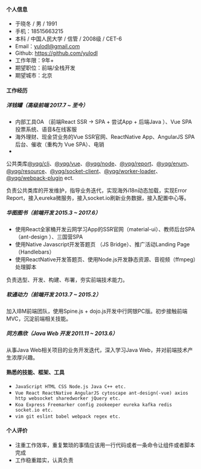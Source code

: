 #### 个人信息
- 于晓冬 / 男 / 1991
- 手机：18515663215
- 本科 / 中国人民大学 / 信管 / 2008级 / CET-6
- Email：yulodl@gmail.com
- Github: https://github.com/yulodl 
- 工作年限：9年+
- 期望职位：前端/全栈开发
- 期望城市：北京

#### 工作经历
##### 洋钱罐（高级前端 2017.7 ~ 至今）
- 内部工具OA （前端React SSR -> SPA + 尝试App + 后端Java ）、Vue SPA 投票系统、语音&在线客服
- 海外理财、现金贷业务的Vue SSR官网、ReactNative App、AngularJS SPA 后台、催收（重构为 Vue SPA）、电销
-
公共类库[@yqg/cli](https://www.npmjs.com/package/@yqg/cli)、[@yqg/vue](https://www.npmjs.com/package/@yqg/vue)、[@yqg/node](https://www.npmjs.com/package/@yqg/node)、[@yqg/report](https://www.npmjs.com/package/@yqg/report)、[@yqg/enum](https://www.npmjs.com/package/@yqg/enum)、[@yqg/resource](https://www.npmjs.com/package/@yqg/resource)、[@yqg/socket-client](https://www.npmjs.com/package/@yqg/socket-client)、[@yqg/worker-loader](https://www.npmjs.com/package/@yqg/worker-loader)、[@yqg/webpack-plugin](https://www.npmjs.com/package/@yqg/webpack-plugin) ect.

负责公共类库的开发维护，指导业务迭代，实现海外i18n动态加载，实现Error Report，接入eureka微服务，接入socket.io刷新业务数据，接入配置中心等。

##### 华图图书（前端开发 2015.3 ~ 2017.6）
- 使用React全家桶开发云网学习App的SSR官网（material-ui）、教师后台SPA（ant-design ）、三国营SPA
- 使用Native Javascript开发答题页 （JS Bridge）、推广活动Landing Page（Handlebars）
- 使用ReactNative开发答题页、使用Node.js开发静态资源、音视频（ffmpeg）处理脚本

负责选型、开发、构建、布署，夯实前端技术能力。

##### 软通动力（前端开发 2013.7 ~ 2015.2）
加入IBM前端团队，使用Spine.js + dojo.js开发中行网银PC版。初步接触前端MVC，沉淀前端相关技能。

##### 同方鼎欣（Java Web 开发 2011.11 ~ 2013.6）
从事Java Web相关项目的业务开发迭代，深入学习Java Web，并对前端技术产生浓厚兴趣。

#### 熟悉的技能、框架、工具
- `JavaScript HTML CSS Node.js Java C++ etc.`
- `Vue React ReactNative AngularJS cytoscape ant-design(-vue) axios http websocket sharedworker jQuery etc.`
- `Koa Express Freemarker config zookeeper eureka kafka redis socket.io etc.`
- `vim git eslint babel webpack regex etc.`

#### 个人评价
- 注重工作效率，重复繁琐的事情应该用一行代码或者一条命令让组件或者脚本完成
- 工作稳重踏实，认真负责

